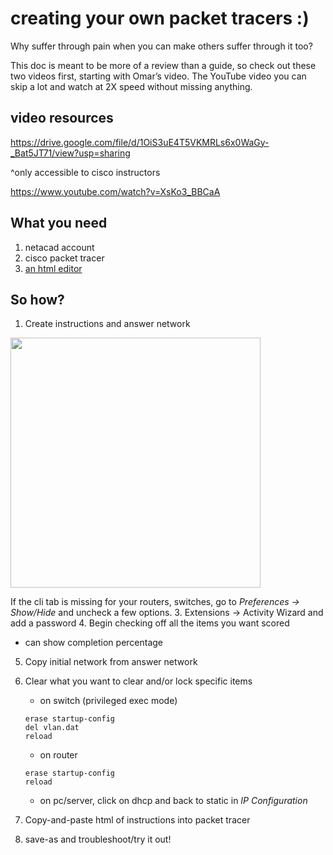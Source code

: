 # creating your own packet tracers :)
Why suffer through pain when you can make others suffer through it too?

This doc is meant to be more of a review than a guide, so check out these two videos first, starting with Omar’s video. The YouTube video you can skip a lot and watch at 2X speed without missing anything.

## video resources
https://drive.google.com/file/d/1OiS3uE4T5VKMRLs6x0WaGy-_Bat5JT71/view?usp=sharing

^only accessible to cisco instructors

https://www.youtube.com/watch?v=XsKo3_BBCaA

## What you need
1. netacad account
2. cisco packet tracer
3. [an html editor](https://html-online.com/editor/)

## So how?
1. Create instructions and answer network
<img src="https://user-images.githubusercontent.com/86171033/147703679-91b5cae0-4d8f-4c0e-bdf0-7e08c45dfae9.jpg" width="400">

If the cli tab is missing for your routers, switches, go to *Preferences -> Show/Hide* and uncheck a few options.
3. Extensions -> Activity Wizard and add a password
4. Begin checking off all the items you want scored
   - can show completion percentage
5. Copy initial network from answer network
6. Clear what you want to clear and/or lock specific items
   - on switch (privileged exec mode)
   ```
   erase startup-config
   del vlan.dat
   reload
   ```
   - on router
   ```
   erase startup-config
   reload
   ```
   - on pc/server, click on dhcp and back to static in *IP Configuration*
   
   
7. Copy-and-paste html of instructions into packet tracer
8. save-as and troubleshoot/try it out!
